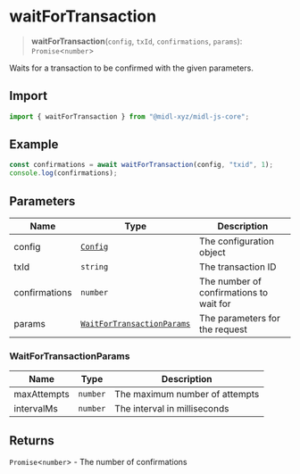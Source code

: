 # waitForTransaction

> **waitForTransaction**(`config`, `txId`, `confirmations`, `params`): `Promise`\<`number`\>

Waits for a transaction to be confirmed with the given parameters.

## Import

```ts
import { waitForTransaction } from "@midl-xyz/midl-js-core";
```

## Example

```ts
const confirmations = await waitForTransaction(config, "txid", 1);
console.log(confirmations);
```

## Parameters

| Name          | Type                                                            | Description                             |
| ------------- | --------------------------------------------------------------- | --------------------------------------- |
| config        | [`Config`](../configuration.md#creating-a-configuration-object) | The configuration object                |
| txId          | `string`                                                        | The transaction ID                      |
| confirmations | `number`                                                        | The number of confirmations to wait for |
| params        | [`WaitForTransactionParams`](#waitfortransactionparams)         | The parameters for the request          |

### WaitForTransactionParams

| Name        | Type     | Description                    |
| ----------- | -------- | ------------------------------ |
| maxAttempts | `number` | The maximum number of attempts |
| intervalMs  | `number` | The interval in milliseconds   |

## Returns

`Promise`\<`number`\> - The number of confirmations
